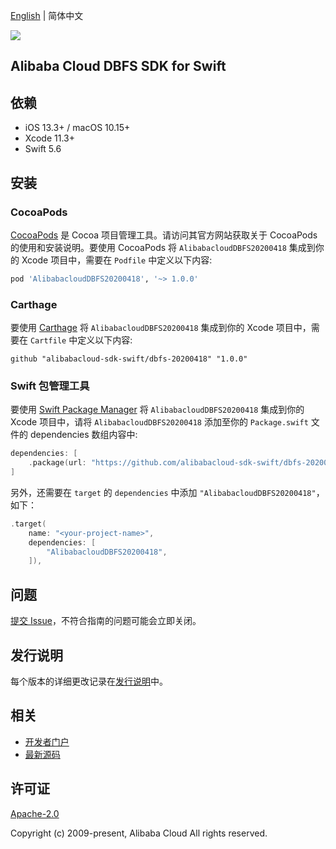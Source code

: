[English](README.md) | 简体中文

![](https://aliyunsdk-pages.alicdn.com/icons/AlibabaCloud.svg)

## Alibaba Cloud DBFS SDK for Swift

## 依赖

- iOS 13.3+ / macOS 10.15+
- Xcode 11.3+
- Swift 5.6

## 安装

### CocoaPods

[CocoaPods](https://cocoapods.org) 是 Cocoa 项目管理工具。请访问其官方网站获取关于 CocoaPods 的使用和安装说明。要使用 CocoaPods 将 `AlibabacloudDBFS20200418` 集成到你的 Xcode 项目中，需要在 `Podfile` 中定义以下内容:

```ruby
pod 'AlibabacloudDBFS20200418', '~> 1.0.0'
```

### Carthage

要使用 [Carthage](https://github.com/Carthage/Carthage) 将 `AlibabacloudDBFS20200418` 集成到你的 Xcode 项目中，需要在 `Cartfile` 中定义以下内容:

```ogdl
github "alibabacloud-sdk-swift/dbfs-20200418" "1.0.0"
```

### Swift 包管理工具

要使用 [Swift Package Manager](https://swift.org/package-manager/) 将 `AlibabacloudDBFS20200418` 集成到你的 Xcode 项目中，请将 `AlibabacloudDBFS20200418` 添加至你的 `Package.swift` 文件的 dependencies 数组内容中:

```swift
dependencies: [
    .package(url: "https://github.com/alibabacloud-sdk-swift/dbfs-20200418.git", from: "1.0.0")
]
```

另外，还需要在 `target` 的 `dependencies` 中添加 `"AlibabacloudDBFS20200418"`，如下：

```swift
.target(
    name: "<your-project-name>",
    dependencies: [
        "AlibabacloudDBFS20200418",
    ]),
```

## 问题

[提交 Issue](https://github.com/alibabacloud-sdk-swift/dbfs-20200418/issues/new)，不符合指南的问题可能会立即关闭。

## 发行说明

每个版本的详细更改记录在[发行说明](./ChangeLog.txt)中。

## 相关

* [开发者门户](https://next.api.aliyun.com/home)
* [最新源码](https://github.com/alibabacloud-sdk-swift/dbfs-20200418)

## 许可证

[Apache-2.0](http://www.apache.org/licenses/LICENSE-2.0)

Copyright (c) 2009-present, Alibaba Cloud All rights reserved.
